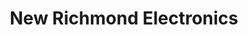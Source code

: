 ---
title: "New Richmond Electronics"
url: /new-richmond/new-richmond-electronics/
shop: electronics
---